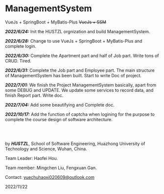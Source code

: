 # ManagementSystem
 VueJs + SpringBoot + MyBatis-Plus     ~~VueJs + SSM~~



***2022/6/24:*** Init the HUSTZL orgnization and build ManagementSystem.



***2022/6/28:*** Change to use VueJs + SpringBoot + MyBatis-Plus and complete login.



***2022/6/30:*** Complete the Apartment part and half of Job part. Write tons of CRUD. Tired.



***2022/6/31:*** Complete the Job part and Employee part. The main structure of ManagementSystem has been built. Start to write Doc of project.



***2022/7/01:*** We finish the Project ManagementSystem basically, apart from some DEBUG and UPDATE. We update some services to record data, and finish Report part. Write doc.



***2022/7/04:*** Add some beautifying and Complete doc.



***2022/10/17:*** Add the function of captcha when logining for the purpose to complete the course design of software architecture.

 <br/> <br/>

by ***HUSTZL***, School of Software Engineering, Huazhong University of Technology and Science, Wuhan, China.

Team Leader: Haofei Hou.

Team member: Mingchen Liu, Fengxuan Gan.

Contact: yuechuhaoxi020609@outlook.com

2022/11/22
